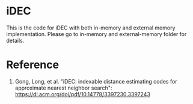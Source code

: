 # iDEC
This is the code for iDEC with both in-memory and external memory implementation.
Please go to in-memory and external-memory folder for details.

# Reference
1. Gong, Long, et al. "iDEC: indexable distance estimating codes for approximate nearest neighbor search": https://dl.acm.org/doi/pdf/10.14778/3397230.3397243
